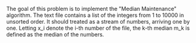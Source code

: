 The goal of this problem is to implement the "Median Maintenance" algorithm. The text file contains a list of the integers from 1 to 10000 in unsorted order. It should treated as a stream of numbers, arriving one by one. Letting x_i denote the i-th number of the file, the k-th median m_k is defined as the median of the numbers. 